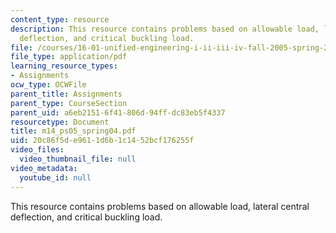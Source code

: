 ```yaml
---
content_type: resource
description: This resource contains problems based on allowable load, lateral central
  deflection, and critical buckling load.
file: /courses/16-01-unified-engineering-i-ii-iii-iv-fall-2005-spring-2006/20c86f5de9611d6b1c1452bcf176255f_m14_ps05_spring04.pdf
file_type: application/pdf
learning_resource_types:
- Assignments
ocw_type: OCWFile
parent_title: Assignments
parent_type: CourseSection
parent_uid: a6eb2151-6f41-806d-94ff-dc83eb5f4337
resourcetype: Document
title: m14_ps05_spring04.pdf
uid: 20c86f5d-e961-1d6b-1c14-52bcf176255f
video_files:
  video_thumbnail_file: null
video_metadata:
  youtube_id: null
---
```

This resource contains problems based on allowable load, lateral central deflection, and critical buckling load.
